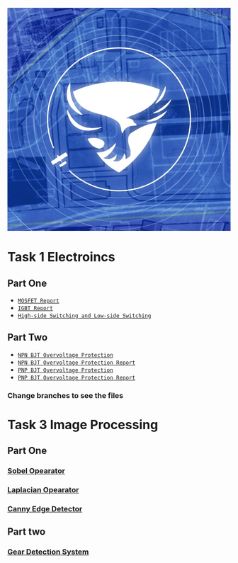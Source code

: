 <p align="center">
  <img src="./Images/Team_Logo.png" />
</p>

# Task 1 Electroincs

## Part One
- [`MOSFET Report`](./Electroincs/MOSFET/MOSFET.pdf)
- [`IGBT Report`](./Electroincs/IGBT/IGBT.pdf)
- [`High-side Switching and Low-side Switching`](./Electroincs/Low-side%20and%20High-side/High-side%20and%20Low-side%20Switching.pdf)

## Part Two

- [`NPN BJT Overvoltage Protection`](./Electroincs/Overvoltage/NPN%20Proteus/)
- [`NPN BJT Overvoltage Protection Report`](./Electroincs/Overvoltage/NPN%20Proteus/NPN%20Overvoltage.pdf)
- [`PNP BJT Overvoltage Protection`](./Electroincs/Overvoltage/PNP/)
- [`PNP BJT Overvoltage Protection Report`](./Electroincs/Overvoltage/PNP/PNP%20Overvoltage.pdf)

### Change branches to see the files

# Task 3 Image Processing

## Part One

### [Sobel Opearator](./image_processing/Reports/Sobel%20Filter/Sobel%20Filter.pdf)
### [Laplacian Opearator](./image_processing/Reports/Laplacian%20Filter/Laplacian%20Filter.pdf)
### [Canny Edge Detector](./image_processing/Reports/Canny%20Edge/Canny%20Edge.pdf)

## Part two

### [Gear Detection System](./image_processing/gear_detection_system.py)